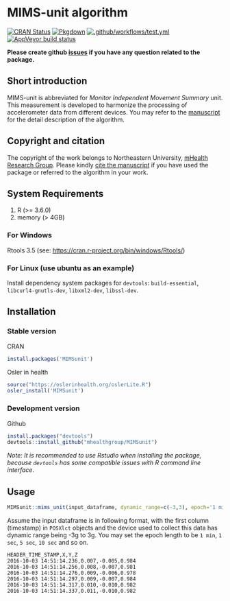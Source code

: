 
<!-- README.md is generated from README.Rmd. Please don't edit that file -->

# MIMS-unit algorithm

<!-- badges: start -->

[![CRAN
Status](https://www.r-pkg.org/badges/version/MIMSunit)](https://cran.r-project.org/package=MIMSunit)
[![Pkgdown](https://github.com/mHealthGroup/MIMSunit/workflows/Pkgdown/badge.svg?branch=master)]()
[![.github/workflows/test.yml](https://github.com/mHealthGroup/MIMSunit/workflows/.github/workflows/test.yml/badge.svg)]()
[![AppVeyor build
status](https://ci.appveyor.com/api/projects/status/github/muschellij2/MIMSunit?branch=master&svg=true)](https://ci.appveyor.com/project/muschellij2/MIMSunit)
<!-- badges: end -->

**Please create github
[issues](https://github.com/mhealthgroup/MIMSunit/issues/) if you have
any question related to the package.**

## Short introduction

MIMS-unit is abbreviated for *Monitor Independent Movement Summary*
unit. This measurement is developed to harmonize the processing of
accelerometer data from different devices. You may refer to the
[manuscript](https://doi.org/10.1123/jmpb.2018-0068) for the detail
description of the algorithm.

## Copyright and citation

The copyright of the work belongs to Northeastern University, [mHealth
Research Group](https://mhealthgroup.org). Please kindly [cite the
manuscript](https://mhealthgroup.github.io/MIMSunit/authors.html) if you
have used the package or referred to the algorithm in your work.

## System Requirements

1.  R (\>= 3.6.0)
2.  memory (\> 4GB)

### For Windows

Rtools 3.5 (see: <https://cran.r-project.org/bin/windows/Rtools/>)

### For Linux (use ubuntu as an example)

Install dependency system packages for `devtools`: `build-essential`,
`libcurl4-gnutls-dev`, `libxml2-dev`, `libssl-dev`.

## Installation

### Stable version

CRAN

``` r
install.packages('MIMSunit')
```

Osler in health

``` r
source("https://oslerinhealth.org/oslerLite.R")
osler_install('MIMSunit')
```

### Development version

Github

``` r
install.packages("devtools")
devtools::install_github("mhealthgroup/MIMSunit")
```

*Note: It is recommended to use Rstudio when installing the package,
because `devtools` has some compatible issues with R command line
interface.*

## Usage

``` r
MIMSunit::mims_unit(input_dataframe, dynamic_range=c(-3,3), epoch='1 min')
```

Assume the input dataframe is in following format, with the first column
(timestamp) in `POSXlct` objects and the device used to collect this
data has dynamic range being -3g to 3g. You may set the epoch length to
be `1 min`, `1 sec`, `5 sec`, `10 sec` and so on.

    HEADER_TIME_STAMP,X,Y,Z
    2016-10-03 14:51:14.236,0.007,-0.005,0.984
    2016-10-03 14:51:14.256,0.008,-0.007,0.981
    2016-10-03 14:51:14.276,0.009,-0.006,0.978
    2016-10-03 14:51:14.297,0.009,-0.007,0.984
    2016-10-03 14:51:14.317,0.010,-0.010,0.982
    2016-10-03 14:51:14.337,0.011,-0.010,0.982
